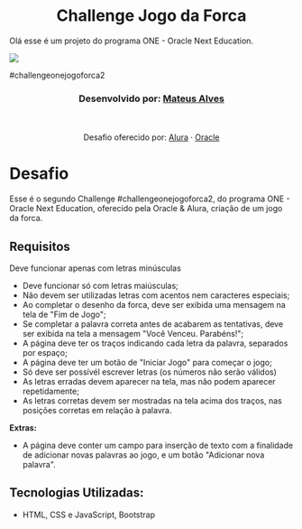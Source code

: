 <h1 align="center">Challenge Jogo da Forca</h1>

Olá esse é um projeto do programa ONE - Oracle Next Education.

<img src="../img/jogodaforca.jpg"/>

#challengeonejogoforca2
  
<h3 align="center">Desenvolvido por:
    <a href="https://www.linkedin.com/in/mateus-alves-souza/" target="_blank">Mateus Alves</a>
</h3>

<p align="center"><br/><br/>
    Desafio oferecido por: 
    <a href="https://www.alura.com.br/">Alura</a> · <a href="https://www.oracle.com/br/education/oracle-next-education/">Oracle</a>
</p>

# Desafio
Esse é o segundo Challenge #challengeonejogoforca2, do programa ONE - Oracle Next Education, oferecido pela Oracle & Alura, criação de um jogo da forca.
        
## Requisitos
 Deve funcionar apenas com letras minúsculas
- Deve funcionar só com letras maiúsculas;
- Não devem ser utilizadas letras com acentos nem caracteres especiais;
- Ao completar o desenho da forca, deve ser exibida uma mensagem na tela de "Fim de Jogo";
- Se completar a palavra correta antes de acabarem as tentativas, deve ser exibida na tela a mensagem "Você Venceu. Parabéns!";
- A página deve ter os traços indicando cada letra da palavra, separados por espaço;
- A página deve ter um botão de "Iniciar Jogo" para começar o jogo;
- Só deve ser possívél escrever letras (os números não serão válidos)
- As letras erradas devem aparecer na tela, mas não podem aparecer repetidamente;
- As letras corretas devem ser mostradas na tela acima dos traços, nas posições corretas em relação à palavra. 

**Extras:**
- A página deve conter um campo para inserção de texto com a finalidade de adicionar novas palavras ao jogo, e um botão "Adicionar nova palavra".


## Tecnologias Utilizadas:
- HTML, CSS e JavaScript, Bootstrap
